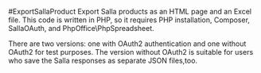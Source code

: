 #ExportSallaProduct
Export Salla products as an HTML page and an Excel file. This code is written in PHP, so it requires PHP installation, Composer, SallaOAuth, and PhpOffice\PhpSpreadsheet.

There are two versions: one with OAuth2 authentication and one without OAuth2 for test purposes.
The version without OAuth2 is suitable for users who save the Salla responses as separate JSON files,too.
